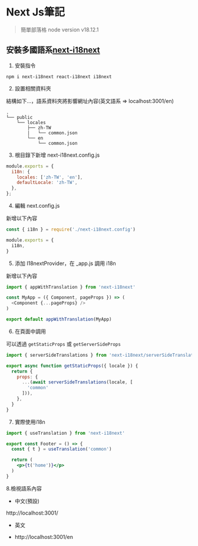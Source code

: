 # Next Js筆記
> 簡單部落格
> node version v18.12.1

## 安裝多國語系[next-i18next](https://github.com/i18next/next-i18next)
1. 安裝指令
```
npm i next-i18next react-i18next i18next
```

2. 設置相關資料夾

結構如下...，語系資料夾將影響網址內容(英文語系 => localhost:3001/en)
```
.
└── public
    └── locales
        ├── zh-TW
        |   └── common.json
        └── en
            └── common.json
```

3. 根目錄下新增 next-i18next.config.js
```javascript
module.exports = {
  i18n: {
    locales: ['zh-TW', 'en'],
    defaultLocale: 'zh-TW',
  },
};
```
4. 編輯 next.config.js

新增以下內容
```javascript
const { i18n } = require('./next-i18next.config')

module.exports = {
  i18n,
}
```

5. 添加 I18nextProvider，在 _app.js 調用 i18n

新增以下內容
```javascript
import { appWithTranslation } from 'next-i18next'

const MyApp = ({ Component, pageProps }) => (
  <Component {...pageProps} />
)

export default appWithTranslation(MyApp)
```

6. 在頁面中調用

可以透過 `getStaticProps` 或 `getServerSideProps`
```jsx
import { serverSideTranslations } from 'next-i18next/serverSideTranslations'

export async function getStaticProps({ locale }) {
  return {
    props: {
      ...(await serverSideTranslations(locale, [
        'common'
      ])),
    },
  }
}
```

7. 實際使用i18n
```jsx
import { useTranslation } from 'next-i18next'

export const Footer = () => {
  const { t } = useTranslation('common')

  return (
    <p>{t('home')}</p>
  )
}
```

8.檢視語系內容

* 中文(預設)

http://localhost:3001/

* 英文

* http://localhost:3001/en